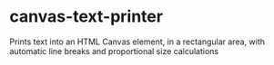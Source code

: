# canvas-text-printer
Prints text into an HTML Canvas element, in a rectangular area, with automatic line breaks and proportional size calculations
